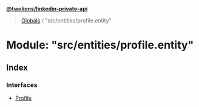 **[@twolions/linkedin-private-api](../README.md)**

> [Globals](../globals.md) / "src/entities/profile.entity"

# Module: "src/entities/profile.entity"

## Index

### Interfaces

* [Profile](../interfaces/_src_entities_profile_entity_.profile.md)
